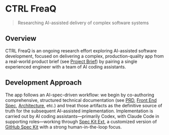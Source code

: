 # CTRL FreaQ

> Researching AI-assisted delivery of complex software systems

## Overview

CTRL FreaQ is an ongoing research effort exploring AI-assisted software
development, focused on delivering a complex, production-quality app from a
real-world product brief (see [Project Brief](docs/brief.md)) by pairing a
single experienced engineer with a team of AI coding assistants.

## Development Approach

The app follows an AI-spec-driven workflow: we begin by co-authoring
comprehensive, structured technical documentation (see [PRD](docs/prd.md),
[Front End Spec](docs/front-end-spec.md), [Architecture](docs/architecture.md),
etc.) and treat those artifacts as the definitive source of truth for the
subsequent AI-assisted implementation. Implementation is carried out by AI
coding assistants—primarily Codex, with Claude Code in supporting roles—working
through [Spec Kit Ext](https://github.com/danwashusen/spec-kit-ext), a
customized version of [GitHub Spec Kit](https://github.com/github/spec-kit/)
with a strong human-in-the-loop focus.
